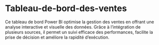 # Tableau-de-bord-des-ventes
Ce tableau de bord Power BI optimise la gestion des ventes en offrant une analyse interactive et visuelle des données. Grâce à l’intégration de plusieurs sources, il permet un suivi efficace des performances, facilite la prise de décision et améliore la rapidité d’exécution.
